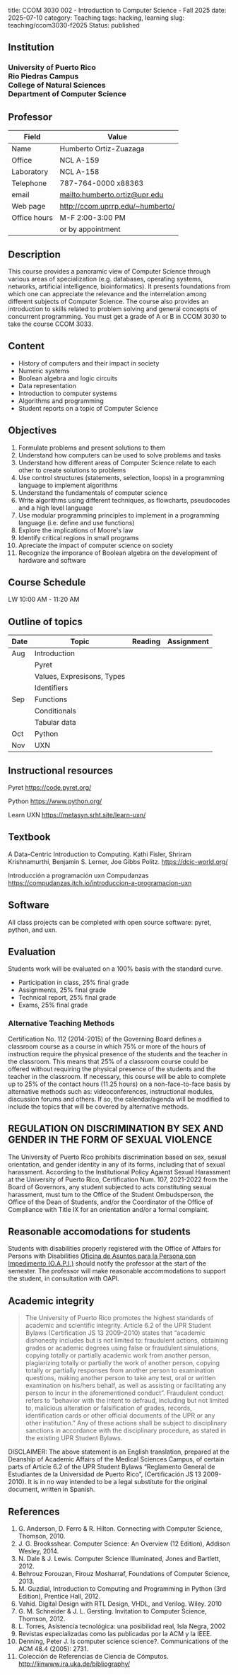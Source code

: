 title: CCOM 3030 002 - Introduction to Computer Science - Fall 2025
date: 2025-07-10
category: Teaching
tags: hacking, learning
slug: teaching/ccom3030-f2025
Status: published

## Institution

<h3>
University of Puerto Rico <br/>
Rio Piedras Campus<br/>
College of Natural Sciences<br/>
Department of Computer Science
</h3>

## Professor

| Field        | Value                              |
|--------------|------------------------------------|
| Name         | Humberto Ortiz-Zuazaga             |
| Office       | NCL A-159                          |
| Laboratory   | NCL A-158                          |
| Telephone    | 787-764-0000 x88363                |
| email        | <mailto:humberto.ortiz@upr.edu>    |
| Web page     | <http://ccom.uprrp.edu/~humberto/> |
| Office hours | M-F 2:00-3:00 PM     |
|              | or by appointment                  |

## Description

This course provides a panoramic view of Computer Science through
various areas of specialization (e.g. databases, operating systems,
networks, artificial intelligence, bioinformatics). It presents
foundations from which one can appreciate the relevance and the
interrelation among different subjects of Computer Science. The course
also provides an introduction to skills related to problem solving and
general concepts of concurrent programming. You must get a
grade of A or B in CCOM 3030 to take the course CCOM 3033.

## Content

 - History of computers and their impact in society
 - Numeric systems
 - Boolean algebra and logic circuits
 - Data representation
 - Introduction to computer systems
 - Algorithms and programming
 - Student reports on a topic of Computer Science

## Objectives

 1. Formulate problems and present solutions to them
 1. Understand how computers can be used to solve problems and tasks
 1. Understand how different areas of Computer Science relate to each other to create solutions to problems
 1. Use control structures (statements, selection, loops) in a programming language to implement algorithms
 1. Understand the fundamentals of computer science
 1. Write algorithms using different techniques, as flowcharts, pseudocodes and a high level language
 1. Use modular programming principles to implement in a programming language (i.e. define and use functions)
 1. Explore the implications of Moore's law
 1. Identify critical regions in small programs
 1. Apreciate the impact of computer science on society
 1. Recognize the imporance of Boolean algebra on the development of hardware and software

## Course Schedule

LW 10:00 AM - 11:20 AM

## Outline of topics

| Date | Topic                      | Reading | Assignment |
|------|----------------------------|---------|------------|
| Aug  | Introduction               |         |            |
|      | Pyret                      |         |            |
|      | Values, Expresisons, Types |         |            |
|      | Identifiers                |         |            |
| Sep  | Functions                  |         |            |
|      | Conditionals               |         |            |
|      | Tabular data               |         |            |
| Oct  | Python                     |         |            |
| Nov  | UXN                        |         |            |

## Instructional resources

Pyret
<https://code.pyret.org/>

Python
<https://www.python.org/>

Learn UXN
<https://metasyn.srht.site/learn-uxn/>

## Textbook

A Data-Centric Introduction to Computing.
Kathi Fisler,
Shriram Krishnamurthi,
Benjamin S. Lerner,
Joe Gibbs Politz.
<https://dcic-world.org/>

Introducción a programación uxn
Compudanzas
<https://compudanzas.itch.io/introduccion-a-programacion-uxn>

## Software

All class projects can be completed with open source software: pyret,
python, and uxn.

## Evaluation

Students work will be evaluated on a 100% basis with the standard curve.

 - Participation in class, 25% final grade
 - Assignments, 25% final grade
 - Technical report, 25% final grade
 - Exams, 25% final grade

### Alternative Teaching Methods

Certification No. 112 (2014-2015) of the Governing Board defines a
classroom course as a course in which 75% or more of the hours of
instruction require the physical presence of the students and the
teacher in the classroom.  This means that 25% of a classroom course
could be offered without requiring the physical presence of the
students and the teacher in the classroom.  If necessary, this course
will be able to complete up to 25% of the contact hours (11.25 hours)
on a non-face-to-face basis by alternative methods such as:
videoconferences, instructional modules, discussion forums and
others. If so, the calendar/agenda will be modified to include the
topics that will be covered by alternative methods.

## REGULATION ON DISCRIMINATION BY SEX AND GENDER IN THE FORM OF SEXUAL VIOLENCE

The University of Puerto Rico prohibits discrimination based on sex, sexual
orientation, and gender identity in any of its forms, including that of sexual
harassment. According to the Institutional Policy Against Sexual Harassment at
the University of Puerto Rico, Certification Num. 107, 2021-2022 from the Board
of Governors, any student subjected to acts constituting sexual harassment, must
tum to the Office of the Student Ombudsperson, the Office of the Dean of
Students, and/or the Coordinator of the Office of Compliance with Title IX for
an orientation and/or a formal complaint.

## Reasonable accomodations for students

Students with disabilities properly registered with the Office of
Affairs for Persons with Disabilities
<a href="http://estudiantes.uprrp.edu/impedimentos/impedimentos.php">Oficina de Asuntos para la Persona con Impedimento (O.A.P.I.)</a> should notify the professor at the
start of the semester. The professor will make reasonable
accommodations to support the student, in consultation with OAPI.

## Academic integrity

> The University of Puerto Rico promotes the highest standards of
> academic and scientific integrity. Article 6.2 of the UPR Student
> Bylaws (Certification JS 13 2009–2010) states that “academic
> dishonesty includes but is not limited to: fraudulent actions,
> obtaining grades or academic degrees using false or fraudulent
> simulations, copying totally or partially academic work from another
> person, plagiarizing totally or partially the work of another
> person, copying totally or partially responses from another person
> to examination questions, making another person to take any test,
> oral or written examination on his/hers behalf, as well as assisting
> or facilitating any person to incur in the aforementioned
> conduct”. Fraudulent conduct refers to “behavior with the intent to
> defraud, including but not limited to, malicious alteration or
> falsification of grades, records, identification cards or other
> official documents of the UPR or any other institution.” Any of
> these actions shall be subject to disciplinary sanctions in
> accordance with the disciplinary procedure, as stated in the
> existing UPR Student Bylaws.

DISCLAIMER: The above statement is an English translation, prepared at
the Deanship of Academic Affairs of the Medical Sciences Campus, of
certain parts of Article 6.2 of the UPR Student Bylaws “Reglamento
General de Estudiantes de la Universidad de Puerto Rico”,
(Certificación JS 13 2009-2010). It is in no way intended to be a
legal substitute for the original document, written in Spanish.

## References

1. G. Anderson, D. Ferro & R. Hilton. Connecting with Computer Science, Thomson, 2010.
1. J. G. Brooksshear. Computer Science: An Overview (12 Edition), Addison Wesley, 2014.
1. N. Dale & J. Lewis. Computer Science Illuminated, Jones and Bartlett, 2012.
1. Behrouz Forouzan, Firouz Mosharraf, Foundations of Computer Science, 2013.
1. M. Guzdial, Introduction to Computing and Programming in Python (3rd Edition), Prentice Hall, 2012.
1. Vahid. Digital Design with RTL Design, VHDL, and Verilog. Wiley. 2010
1. G. M. Schneider & J. L. Gersting. Invitation to Computer Science, Thomson, 2012.
1. L. Torres, Asistencia tecnológica: una posibilidad real, Isla Negra, 2002
1. Revistas especializadas como las publicadas por la ACM y la IEEE.
1. Denning, Peter J. Is computer science science?. Communications of the ACM 48.4 (2005): 27­31.
1. Colección de Referencias de Ciencia de Cómputos. <http://liinwww.ira.uka.de/bibliography/>
